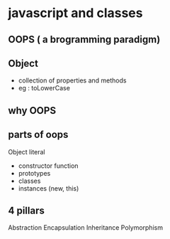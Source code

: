 # javascript and classes

## OOPS ( a brogramming paradigm)
## Object
- collection of properties and methods
- eg : toLowerCase
## why OOPS

## parts of oops
Object literal
- constructor function
- prototypes
- classes 
- instances (new, this)

## 4 pillars
Abstraction
Encapsulation
Inheritance
Polymorphism
